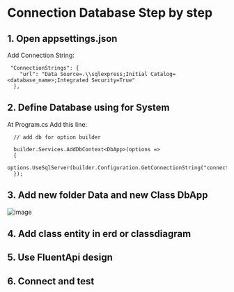 # Connection Database Step by step
## 1. Open appsettings.json
Add Connection String:

     "ConnectionStrings": {
        "url": "Data Source=.\\sqlexpress;Initial Catalog=<database_name>;Integrated Security=True"
      },

## 2. Define Database using for System

At Program.cs
Add this line:
  
      // add db for option builder

      builder.Services.AddDbContext<DbApp>(options =>
      {
          options.UseSqlServer(builder.Configuration.GetConnectionString("connectionString"));
      });
      
## 3. Add new folder Data and new Class DbApp
![image](https://user-images.githubusercontent.com/84958646/211192457-0f8bc779-ac75-4f1e-8de7-f22c2d85559b.png)

## 4. Add class entity in erd or classdiagram

## 5. Use FluentApi design 

## 6. Connect and test

